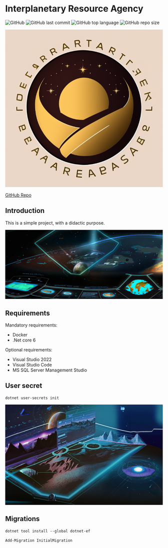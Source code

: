 # Interplanetary Resource Agency

![GitHub](https://img.shields.io/github/license/pasta0126/interplanetary-resources-agency?style=plastic)
![GitHub last commit](https://img.shields.io/github/last-commit/pasta0126/interplanetary-resources-agency?style=plastic)
![GitHub top language](https://img.shields.io/github/languages/top/pasta0126/interplanetary-resources-agency?style=plastic)
![GitHub repo size](https://img.shields.io/github/repo-size/pasta0126/interplanetary-resources-agency?style=plastic)

![Interplanetary Resource Agency](./img/logo.png "Interplanetary Resource Agency")

[GitHub Repo](https://github.com/pasta0126/interplanetary-resources-agency)

## Introduction

This is a simple project, with a didactic purpose.

![Route 001](./img/route001.png)

## Requirements

Mandatory requirements:

- Docker
- .Net core 6

Optional requirements:

- Visual Studio 2022
- Visual Studio Code
- MS SQL Server Management Studio

## User secret

```shell
dotnet user-secrets init
```

![Route 002](./img/route002.png)

## Migrations

```shell
dotnet tool install --global dotnet-ef
```

```shell
Add-Migration InitialMigration

```
